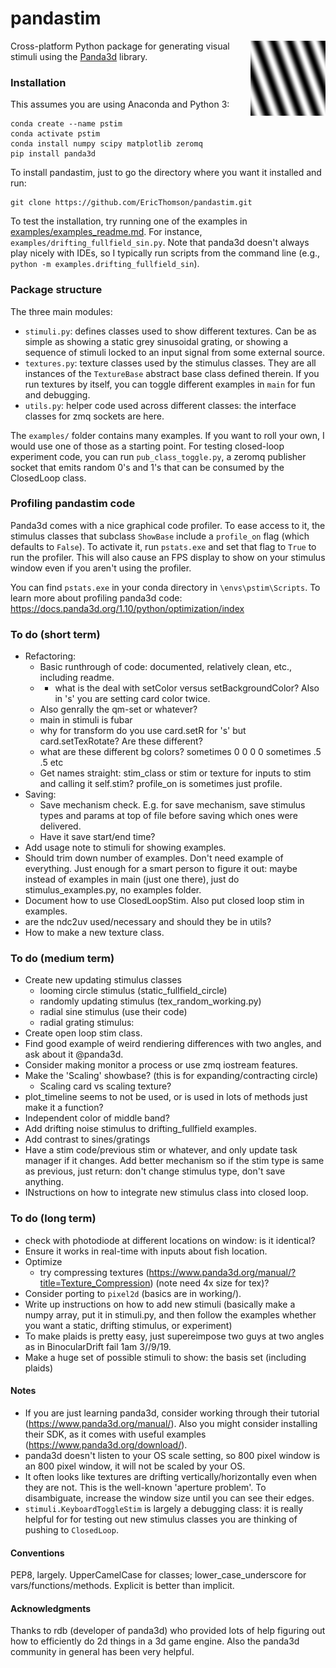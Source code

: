 # pandastim
<img align = "right" width = "120" src=".\images\omr_sin_example.png ">

Cross-platform Python package for generating visual stimuli using the [Panda3d](https://www.panda3d.org/) library.

### Installation
This assumes you are using Anaconda and Python 3:

    conda create --name pstim
    conda activate pstim
    conda install numpy scipy matplotlib zeromq
    pip install panda3d

To install pandastim, just to go the directory where you want it installed and run:    

    git clone https://github.com/EricThomson/pandastim.git

To test the installation, try running one of the examples in [examples/examples_readme.md](examples/examples_readme.md). For instance, `examples/drifting_fullfield_sin.py`. Note that panda3d doesn't always play nicely with IDEs, so I typically run scripts from the command line (e.g., `python -m examples.drifting_fullfield_sin`).

### Package structure
The three main modules:
- `stimuli.py`: defines classes used to show different textures. Can be as simple as showing a static grey sinusoidal grating, or showing a sequence of stimuli locked to an input signal from some external source.
- `textures.py`: texture classes used by the stimulus classes. They are all instances of the `TextureBase` abstract base class defined therein. If you run textures by itself, you can toggle different examples in `main` for fun and debugging.
- `utils.py`: helper code used across different classes: the interface classes for zmq sockets are here.

The `examples/` folder contains many examples. If you want to roll your own, I would use one of those as a starting point. For testing closed-loop experiment code, you can run `pub_class_toggle.py`, a zeromq publisher socket that emits random 0's and 1's that can be consumed by the ClosedLoop class.

### Profiling pandastim code
Panda3d comes with a nice graphical code profiler. To ease access to it, the stimulus classes that subclass `ShowBase` include a `profile_on` flag (which defaults to `False`). To activate it, run `pstats.exe` and set that flag to `True` to run the profiler. This will also cause an FPS display to show on your stimulus window even if you aren't using the profiler.

You can find `pstats.exe` in your conda directory in `\envs\pstim\Scripts`. To learn more about profiling panda3d code: https://docs.panda3d.org/1.10/python/optimization/index

### To do (short term)
- Refactoring:
    - Basic runthrough of code: documented, relatively clean, etc., including readme.
    -  - what is the deal with setColor versus setBackgroundColor? Also in 's' you are setting card color twice.
    - Also genrally the qm-set or whatever?
    - main in stimuli is fubar
    - why for transform do you use card.setR for 's' but card.setTexRotate? Are these different?
    - what are these different bg colors? sometimes 0 0 0 0 sometimes .5 .5  etc
    - Get names straight: stim_class or stim or texture for inputs to stim and calling it self.stim? profile_on is sometimes just profile.
- Saving:
    - Save mechanism check. E.g. for save mechanism, save stimulus types and params at top of file before saving which ones were delivered.
    - Have it save start/end time?
- Add usage note to stimuli for showing examples.
- Should trim down number of examples. Don't need example of everything. Just enough for a smart person to figure it out: maybe instead of examples in main (just one there), just do stimulus_examples.py, no examples folder.
- Document how to use ClosedLoopStim. Also put closed loop stim in examples.
- are the ndc2uv used/necessary and should they be in utils?
- How to make a new texture class.


### To do (medium term)
- Create new updating stimulus classes
    - looming circle stimulus (static_fullfield_circle)
    - randomly updating stimulus (tex_random_working.py)
    - radial sine stimulus (use their code)
    - radial grating stimulus:
- Create open loop stim class.
- Find good example of weird rendiering differences with two angles, and ask about it @panda3d.
- Consider making monitor a process or use zmq iostream features.
- Make the 'Scaling' showbase? (this is for expanding/contracting circle)
    - Scaling card vs scaling texture?
- plot_timeline seems to not be used, or is used in lots of methods just make it a function?
- Independent color of middle band?
- Add drifting noise stimulus to drifting_fullfield examples.
- Add contrast to sines/gratings
- Have a stim code/previous stim or whatever, and only update task manager if it changes. Add better mechanism so if the stim type is same as previous, just return: don't change stimulus type, don't save anything.
- INstructions on how to integrate new stimulus class into closed loop.

### To do (long term)
- check with photodiode at different locations on window: is it identical?
- Ensure it works in real-time with inputs about fish location.
- Optimize
  - try compressing textures (https://www.panda3d.org/manual/?title=Texture_Compression) (note need 4x size for tex)?
- Consider porting to `pixel2d` (basics are in working/).
- Write up instructions on how to add new stimuli (basically make a numpy array, put it in stimuli.py, and then follow the examples whether you want a static, drifting stimulus, or experiment)
- To make plaids is pretty easy, just supereimpose two guys at two angles as in BinocularDrift fail 1am 3//9/19.
- Make a huge set of possible stimuli to show: the basis set (including plaids)

#### Notes
- If you are just learning panda3d, consider working through their tutorial (https://www.panda3d.org/manual/). Also you might consider installing their SDK, as it comes with useful examples (https://www.panda3d.org/download/).
- panda3d doesn't listen to your OS scale setting, so 800 pixel window is an 800 pixel window, it will not be scaled by your OS.
- It often looks like textures are drifting vertically/horizontally even when they are not. This is the well-known 'aperture problem'. To disambiguate, increase the window size until you can see their edges.
- `stimuli.KeyboardToggleStim` is largely a debugging class: it is really helpful for for testing out new stimulus classes you are thinking of pushing to `ClosedLoop`.


#### Conventions
PEP8, largely. UpperCamelCase for classes; lower_case_underscore for vars/functions/methods. Explicit is better than implicit.

#### Acknowledgments
Thanks to rdb (developer of panda3d) who provided lots of help figuring out how to efficiently do 2d things in a 3d game engine. Also the panda3d community in general has been very helpful.
